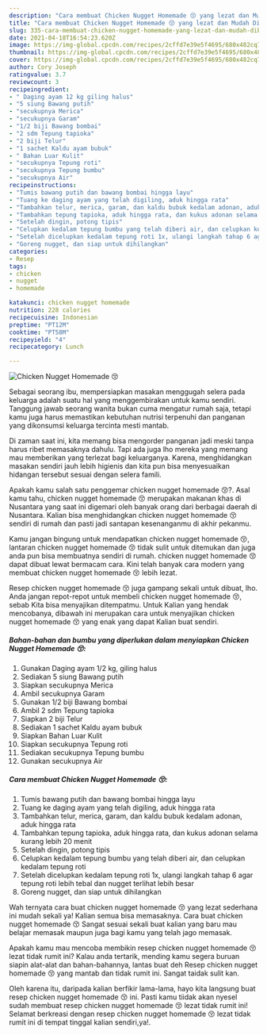 ```yaml
---
description: "Cara membuat Chicken Nugget Homemade 😚 yang lezat dan Mudah Dibuat"
title: "Cara membuat Chicken Nugget Homemade 😚 yang lezat dan Mudah Dibuat"
slug: 335-cara-membuat-chicken-nugget-homemade-yang-lezat-dan-mudah-dibuat
date: 2021-04-18T16:54:23.620Z
image: https://img-global.cpcdn.com/recipes/2cffd7e39e5f4695/680x482cq70/chicken-nugget-homemade-😚-foto-resep-utama.jpg
thumbnail: https://img-global.cpcdn.com/recipes/2cffd7e39e5f4695/680x482cq70/chicken-nugget-homemade-😚-foto-resep-utama.jpg
cover: https://img-global.cpcdn.com/recipes/2cffd7e39e5f4695/680x482cq70/chicken-nugget-homemade-😚-foto-resep-utama.jpg
author: Cory Joseph
ratingvalue: 3.7
reviewcount: 3
recipeingredient:
- " Daging ayam 12 kg giling halus"
- "5 siung Bawang putih"
- "secukupnya Merica"
- "secukupnya Garam"
- "1/2 biji Bawang bombai"
- "2 sdm Tepung tapioka"
- "2 biji Telur"
- "1 sachet Kaldu ayam bubuk"
- " Bahan Luar Kulit"
- "secukupnya Tepung roti"
- "secukupnya Tepung bumbu"
- "secukupnya Air"
recipeinstructions:
- "Tumis bawang putih dan bawang bombai hingga layu"
- "Tuang ke daging ayam yang telah digiling, aduk hingga rata"
- "Tambahkan telur, merica, garam, dan kaldu bubuk kedalam adonan, aduk hingga rata"
- "Tambahkan tepung tapioka, aduk hingga rata, dan kukus adonan selama kurang lebih 20 menit"
- "Setelah dingin, potong tipis"
- "Celupkan kedalam tepung bumbu yang telah diberi air, dan celupkan kedalam tepung roti"
- "Setelah dicelupkan kedalam tepung roti 1x, ulangi langkah tahap 6 agar tepung roti lebih tebal dan nugget terlihat lebih besar"
- "Goreng nugget, dan siap untuk dihilangkan"
categories:
- Resep
tags:
- chicken
- nugget
- homemade

katakunci: chicken nugget homemade 
nutrition: 228 calories
recipecuisine: Indonesian
preptime: "PT12M"
cooktime: "PT58M"
recipeyield: "4"
recipecategory: Lunch

---
```



![Chicken Nugget Homemade 😚](https://img-global.cpcdn.com/recipes/2cffd7e39e5f4695/680x482cq70/chicken-nugget-homemade-😚-foto-resep-utama.jpg)

Sebagai seorang ibu, mempersiapkan masakan menggugah selera pada keluarga adalah suatu hal yang menggembirakan untuk kamu sendiri. Tanggung jawab seorang  wanita bukan cuma mengatur rumah saja, tetapi kamu juga harus memastikan kebutuhan nutrisi terpenuhi dan panganan yang dikonsumsi keluarga tercinta mesti mantab.

Di zaman  saat ini, kita memang bisa mengorder panganan jadi meski tanpa harus ribet memasaknya dahulu. Tapi ada juga lho mereka yang memang mau memberikan yang terlezat bagi keluarganya. Karena, menghidangkan masakan sendiri jauh lebih higienis dan kita pun bisa menyesuaikan hidangan tersebut sesuai dengan selera famili. 



Apakah kamu salah satu penggemar chicken nugget homemade 😚?. Asal kamu tahu, chicken nugget homemade 😚 merupakan makanan khas di Nusantara yang saat ini digemari oleh banyak orang dari berbagai daerah di Nusantara. Kalian bisa menghidangkan chicken nugget homemade 😚 sendiri di rumah dan pasti jadi santapan kesenanganmu di akhir pekanmu.

Kamu jangan bingung untuk mendapatkan chicken nugget homemade 😚, lantaran chicken nugget homemade 😚 tidak sulit untuk ditemukan dan juga anda pun bisa membuatnya sendiri di rumah. chicken nugget homemade 😚 dapat dibuat lewat bermacam cara. Kini telah banyak cara modern yang membuat chicken nugget homemade 😚 lebih lezat.

Resep chicken nugget homemade 😚 juga gampang sekali untuk dibuat, lho. Anda jangan repot-repot untuk membeli chicken nugget homemade 😚, sebab Kita bisa menyajikan ditempatmu. Untuk Kalian yang hendak mencobanya, dibawah ini merupakan cara untuk menyajikan chicken nugget homemade 😚 yang enak yang dapat Kalian buat sendiri.

<!--inarticleads1-->

##### Bahan-bahan dan bumbu yang diperlukan dalam menyiapkan Chicken Nugget Homemade 😚:

1. Gunakan  Daging ayam 1/2 kg, giling halus
1. Sediakan 5 siung Bawang putih
1. Siapkan secukupnya Merica
1. Ambil secukupnya Garam
1. Gunakan 1/2 biji Bawang bombai
1. Ambil 2 sdm Tepung tapioka
1. Siapkan 2 biji Telur
1. Sediakan 1 sachet Kaldu ayam bubuk
1. Siapkan  Bahan Luar Kulit
1. Siapkan secukupnya Tepung roti
1. Sediakan secukupnya Tepung bumbu
1. Gunakan secukupnya Air




<!--inarticleads2-->

##### Cara membuat Chicken Nugget Homemade 😚:

1. Tumis bawang putih dan bawang bombai hingga layu
1. Tuang ke daging ayam yang telah digiling, aduk hingga rata
1. Tambahkan telur, merica, garam, dan kaldu bubuk kedalam adonan, aduk hingga rata
1. Tambahkan tepung tapioka, aduk hingga rata, dan kukus adonan selama kurang lebih 20 menit
1. Setelah dingin, potong tipis
1. Celupkan kedalam tepung bumbu yang telah diberi air, dan celupkan kedalam tepung roti
1. Setelah dicelupkan kedalam tepung roti 1x, ulangi langkah tahap 6 agar tepung roti lebih tebal dan nugget terlihat lebih besar
1. Goreng nugget, dan siap untuk dihilangkan




Wah ternyata cara buat chicken nugget homemade 😚 yang lezat sederhana ini mudah sekali ya! Kalian semua bisa memasaknya. Cara buat chicken nugget homemade 😚 Sangat sesuai sekali buat kalian yang baru mau belajar memasak maupun juga bagi kamu yang telah jago memasak.

Apakah kamu mau mencoba membikin resep chicken nugget homemade 😚 lezat tidak rumit ini? Kalau anda tertarik, mending kamu segera buruan siapin alat-alat dan bahan-bahannya, lantas buat deh Resep chicken nugget homemade 😚 yang mantab dan tidak rumit ini. Sangat taidak sulit kan. 

Oleh karena itu, daripada kalian berfikir lama-lama, hayo kita langsung buat resep chicken nugget homemade 😚 ini. Pasti kamu tiidak akan nyesel sudah membuat resep chicken nugget homemade 😚 lezat tidak rumit ini! Selamat berkreasi dengan resep chicken nugget homemade 😚 lezat tidak rumit ini di tempat tinggal kalian sendiri,ya!.

